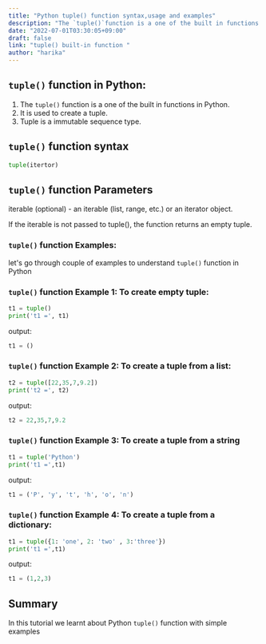 ```yaml
---
title: "Python tuple() function syntax,usage and examples"
description: "The `tuple()`function is a one of the built in functions in Python"
date: "2022-07-01T03:30:05+09:00"
draft: false
link: "tuple() built-in function "
author: "harika"
---
```


## `tuple()` function in Python:

1. The `tuple()` function is a one of the built in functions in Python.
2. It is used to create a tuple.
3. Tuple is a immutable sequence type.

## `tuple()` function syntax

```Python
tuple(itertor)
```

## `tuple()` function Parameters

iterable​ (optional) - an iterable (list, range, etc.) or an iterator object.

If the iterable is not passed to tuple(), the function returns an empty tuple.

### `tuple()` function Examples:

let's go through couple of examples to understand `tuple()` function in Python


### `tuple()` function Example 1: To create empty tuple:

```Python
t1 = tuple()
print('t1 =', t1)
```
output:

```Python
t1 = ()
```

### `tuple()` function Example 2: To create a tuple from a list:

```Python
t2 = tuple([22,35,7,9.2])
print('t2 =', t2)
```
output:

```Python
t2 = 22,35,7,9.2
```
### `tuple()` function Example 3: To create a tuple from a string

```Python
t1 = tuple('Python')
print('t1 =',t1)
```
output:

```Python
t1 = ('P', 'y', 't', 'h', 'o', 'n')
```
### `tuple()` function Example 4: To create a tuple from a dictionary:

```Python
t1 = tuple({1: 'one', 2: 'two' , 3:'three'})
print('t1 =',t1)
```
output:

```Python
t1 = (1,2,3)
```

## Summary
In this tutorial we learnt about Python `tuple()` function with simple examples






